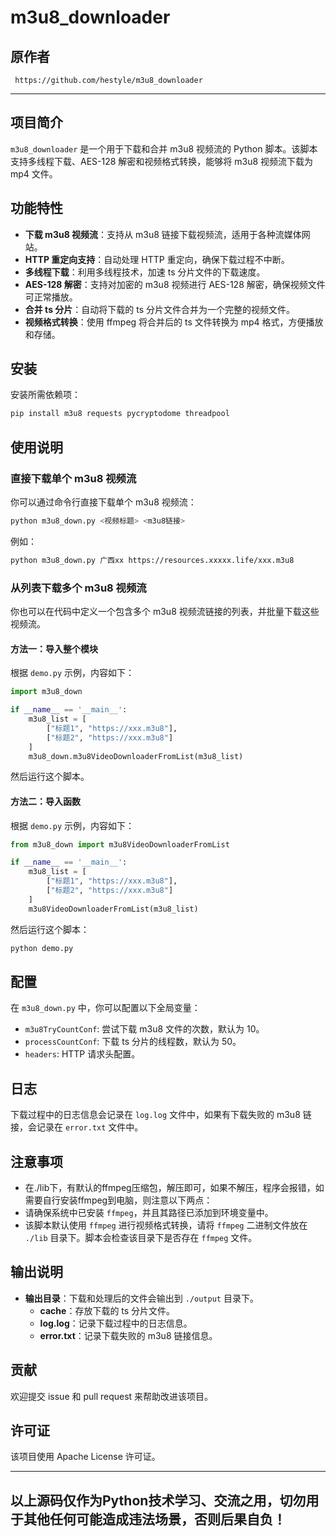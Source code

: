 
# m3u8_downloader

## 原作者
     https://github.com/hestyle/m3u8_downloader
---
## 项目简介
`m3u8_downloader` 是一个用于下载和合并 m3u8 视频流的 Python 脚本。该脚本支持多线程下载、AES-128 解密和视频格式转换，能够将 m3u8 视频流下载为 mp4 文件。

## 功能特性
- **下载 m3u8 视频流**：支持从 m3u8 链接下载视频流，适用于各种流媒体网站。
- **HTTP 重定向支持**：自动处理 HTTP 重定向，确保下载过程不中断。
- **多线程下载**：利用多线程技术，加速 ts 分片文件的下载速度。
- **AES-128 解密**：支持对加密的 m3u8 视频进行 AES-128 解密，确保视频文件可正常播放。
- **合并 ts 分片**：自动将下载的 ts 分片文件合并为一个完整的视频文件。
- **视频格式转换**：使用 ffmpeg 将合并后的 ts 文件转换为 mp4 格式，方便播放和存储。

## 安装
安装所需依赖项：
```bash
pip install m3u8 requests pycryptodome threadpool
```

## 使用说明

### 直接下载单个 m3u8 视频流
你可以通过命令行直接下载单个 m3u8 视频流：
```bash
python m3u8_down.py <视频标题> <m3u8链接>
```
例如：
```bash
python m3u8_down.py 广西xx https://resources.xxxxx.life/xxx.m3u8
```

### 从列表下载多个 m3u8 视频流

你也可以在代码中定义一个包含多个 m3u8 视频流链接的列表，并批量下载这些视频流。

#### 方法一：导入整个模块
根据 `demo.py` 示例，内容如下：
```python
import m3u8_down

if __name__ == '__main__':
    m3u8_list = [
        ["标题1", "https://xxx.m3u8"],
        ["标题2", "https://xxx.m3u8"]
    ]
    m3u8_down.m3u8VideoDownloaderFromList(m3u8_list)
```

然后运行这个脚本。


#### 方法二：导入函数
根据 `demo.py` 示例，内容如下：
```python
from m3u8_down import m3u8VideoDownloaderFromList

if __name__ == '__main__':
    m3u8_list = [
        ["标题1", "https://xxx.m3u8"],
        ["标题2", "https://xxx.m3u8"]
    ]
    m3u8VideoDownloaderFromList(m3u8_list)
```

然后运行这个脚本：
```bash
python demo.py
```

## 配置
在 `m3u8_down.py` 中，你可以配置以下全局变量：
- `m3u8TryCountConf`: 尝试下载 m3u8 文件的次数，默认为 10。
- `processCountConf`: 下载 ts 分片的线程数，默认为 50。
- `headers`: HTTP 请求头配置。

## 日志
下载过程中的日志信息会记录在 `log.log` 文件中，如果有下载失败的 m3u8 链接，会记录在 `error.txt` 文件中。

## 注意事项
- 在./lib下，有默认的ffmpeg压缩包，解压即可，如果不解压，程序会报错，如需要自行安装ffmpeg到电脑，则注意以下两点：
- 请确保系统中已安装 `ffmpeg`，并且其路径已添加到环境变量中。
- 该脚本默认使用 `ffmpeg` 进行视频格式转换，请将 `ffmpeg` 二进制文件放在 `./lib` 目录下。脚本会检查该目录下是否存在 `ffmpeg` 文件。

## 输出说明
- **输出目录**：下载和处理后的文件会输出到 `./output` 目录下。
  - **cache**：存放下载的 ts 分片文件。
  - **log.log**：记录下载过程中的日志信息。
  - **error.txt**：记录下载失败的 m3u8 链接信息。

## 贡献
欢迎提交 issue 和 pull request 来帮助改进该项目。

## 许可证
该项目使用 Apache License 许可证。

---
## 以上源码仅作为Python技术学习、交流之用，切勿用于其他任何可能造成违法场景，否则后果自负！
